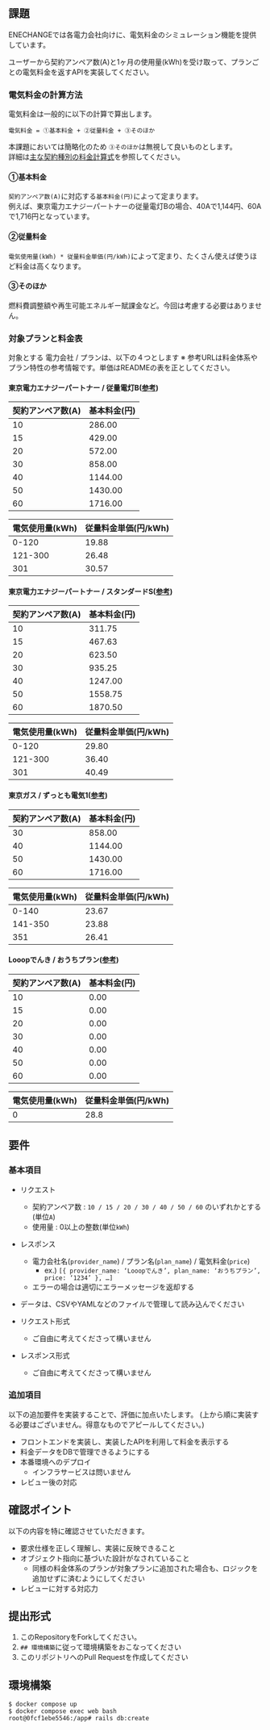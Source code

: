 ## 課題

ENECHANGEでは各電力会社向けに、電気料金のシミュレーション機能を提供しています。

ユーザーから契約アンペア数(A)と1ヶ月の使用量(kWh)を受け取って、プランごとの電気料金を返すAPIを実装してください。

### 電気料金の計算方法
電気料金は一般的に以下の計算で算出します。

```
電気料金 = ①基本料金 + ②従量料金 + ③そのほか
```

本課題においては簡略化のため `③そのほか`は無視して良いものとします。</br>
詳細は[主な契約種別の料金計算式](https://www.tepco.co.jp/ep/private/plan2/chargelist04.html#sec03)を参照してください。

#### ①基本料金
`契約アンペア数(A)`に対応する`基本料金(円)`によって定まります。</br>
例えば、東京電力エナジーパートナーの従量電灯Bの場合、40Aで1,144円、60Aで1,716円となっています。

#### ②従量料金
`電気使用量(kWh) * 従量料金単価(円/kWh)`によって定まり、たくさん使えば使うほど料金は高くなります。</br>

#### ③そのほか
燃料費調整額や再生可能エネルギー賦課金など。今回は考慮する必要はありません。

### 対象プランと料金表
対象とする 電力会社 / プランは、以下の４つとします
※ 参考URLは料金体系やプラン特性の参考情報です。単価はREADMEの表を正としてください。

#### 東京電力エナジーパートナー / 従量電灯B([参考](http://www.tepco.co.jp/ep/private/plan/old01.html))

| 契約アンペア数(A) | 基本料金(円) |
|---|---|
| 10 | 286.00 |
| 15 | 429.00 |
| 20 | 572.00 |
| 30 | 858.00 |
| 40 | 1144.00 |
| 50 | 1430.00 |
| 60 | 1716.00 |

| 電気使用量(kWh) | 従量料金単価(円/kWh) |
| ---|---|
| 0-120 | 19.88 |
| 121-300 | 26.48 |
| 301 | 30.57 |


#### 東京電力エナジーパートナー / スタンダードS([参考](https://www.tepco.co.jp/ep/private/plan/standard/kanto/index-j.html))

| 契約アンペア数(A) | 基本料金(円) |
|---|---|
| 10 | 311.75 |
| 15 | 467.63 |
| 20 | 623.50 |
| 30 | 935.25 |
| 40 | 1247.00 |
| 50 | 1558.75 |
| 60 | 1870.50 |

| 電気使用量(kWh) | 従量料金単価(円/kWh) |
| ---|---|
| 0-120 | 29.80 |
| 121-300 | 36.40 |
| 301 | 40.49 |


#### 東京ガス / ずっとも電気1([参考](https://home.tokyo-gas.co.jp/power/ryokin/menu_waribiki/menu1.html))

| 契約アンペア数(A) | 基本料金(円) |
|---|---|
| 30 | 858.00 |
| 40 | 1144.00 |
| 50 | 1430.00 |
| 60 | 1716.00 |

| 電気使用量(kWh) | 従量料金単価(円/kWh) |
| ---|---|
| 0-140 | 23.67 |
| 141-350 | 23.88 |
| 351 | 26.41 |


#### Looopでんき / おうちプラン([参考](https://looop-denki.com/home/menu/plan/ouchi/))

| 契約アンペア数(A) | 基本料金(円) |
|---|---|
| 10 | 0.00 |
| 15 | 0.00 |
| 20 | 0.00 |
| 30 | 0.00 |
| 40 | 0.00 |
| 50 | 0.00 |
| 60 | 0.00 |

| 電気使用量(kWh) | 従量料金単価(円/kWh) |
| ---|---|
| 0 | 28.8 |


## 要件

### 基本項目

- リクエスト
  - 契約アンペア数 : `10 / 15 / 20 / 30 / 40 / 50 / 60` のいずれかとする(単位`A`)
  - 使用量 : 0以上の整数(単位`kWh`)
- レスポンス
  - 電力会社名(`provider_name`) / プラン名(`plan_name`) / 電気料金(`price`)
    - ex.)  `[{ provider_name: ‘Looopでんき’, plan_name: ‘おうちプラン’, price: ‘1234’ }, …]`
  - エラーの場合は適切にエラーメッセージを返却する

- データは、CSVやYAMLなどのファイルで管理して読み込んでください
- リクエスト形式
  - ご自由に考えてくださって構いません
- レスポンス形式
  - ご自由に考えてくださって構いません

### 追加項目
以下の追加要件を実装することで、評価に加点いたします。
(上から順に実装する必要はございません。得意なものでアピールしてください。)

- フロントエンドを実装し、実装したAPIを利用して料金を表示する
- 料金データをDBで管理できるようにする
- 本番環境へのデプロイ
  - インフラサービスは問いません
- レビュー後の対応

## 確認ポイント
以下の内容を特に確認させていただきます。

- 要求仕様を正しく理解し、実装に反映できること
- オブジェクト指向に基づいた設計がなされていること
  - 同様の料金体系のプランが対象プランに追加された場合も、ロジックを追加せずに済むようにしてください
- レビューに対する対応力

## 提出形式
1. このRepositoryをForkしてください。
1. `## 環境構築`に従って環境構築をおこなってください
1. このリポジトリへのPull Requestを作成してください

## 環境構築

```
$ docker compose up
$ docker compose exec web bash
root@0fcf1ebe5546:/app# rails db:create
```
